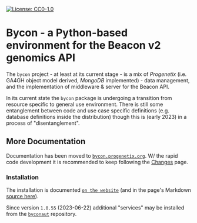 [![License: CC0-1.0](https://img.shields.io/badge/License-CC0%201.0-lightgrey.svg)](http://creativecommons.org/publicdomain/zero/1.0/)

# Bycon - a Python-based environment for the Beacon v2 genomics API

The `bycon` project - at least at its current stage - is a mix of _Progenetix_ (i.e. GA4GH object model derived, _MongoDB_ implemented) - data management, and the implementation of middleware & server for the Beacon API.

In its current state the `bycon` package is undergoing a transition from resource
specific to general use environment. There is still some entanglement between
code and use case specific definitions (e.g. database definitions inside the
distribution) though this is (early 2023) in a process of "disentanglement".

## More Documentation

Documentation has been moved to [`bycon.progenetix.org`](http://bycon.progenetix.org).
W/ the rapid code development it is recommended to keep following the [Changes](http://bycon.progenetix.org/changes/)
page.

### Installation

The installation is documented [`on the website`](http://bycon.progenetix.org/installation/)
(and in the page's Markdown [source here](./docs/installation.md)).

Since version `1.0.55` (2023-06-22) additional "services" may be installed from
the [`byconaut`](https://github.com/progenetix/byconaut/) repository.